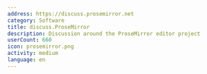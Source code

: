 ```yaml
---
address: https://discuss.prosemirror.net
category: Software
title: discuss.ProseMirror
description: Discussion around the ProseMirror editor project
userCount: 660
icon: prosemirror.png
activity: medium
language: en
---
```

